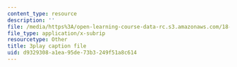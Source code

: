 ```yaml
---
content_type: resource
description: ''
file: /media/https%3A/open-learning-course-data-rc.s3.amazonaws.com/18-01sc-single-variable-calculus-fall-2010/d9329308a1ea95de73b3249f51a8c614_BGE3wb7H2PA.srt
file_type: application/x-subrip
resourcetype: Other
title: 3play caption file
uid: d9329308-a1ea-95de-73b3-249f51a8c614
---
```

